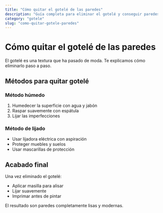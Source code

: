 ```yaml
---
title: "Cómo quitar el gotelé de las paredes"
description: "Guía completa para eliminar el gotelé y conseguir paredes lisas y modernas"
category: "gotele"
slug: "como-quitar-gotele-paredes"
---
```


# Cómo quitar el gotelé de las paredes

El gotelé es una textura que ha pasado de moda. Te explicamos cómo eliminarlo paso a paso.

## Métodos para quitar gotelé

### Método húmedo
1. Humedecer la superficie con agua y jabón
2. Raspar suavemente con espátula
3. Lijar las imperfecciones

### Método de lijado
- Usar lijadora eléctrica con aspiración
- Proteger muebles y suelos
- Usar mascarillas de protección

## Acabado final

Una vez eliminado el gotelé:
- Aplicar masilla para alisar
- Lijar suavemente
- Imprimar antes de pintar

El resultado son paredes completamente lisas y modernas.